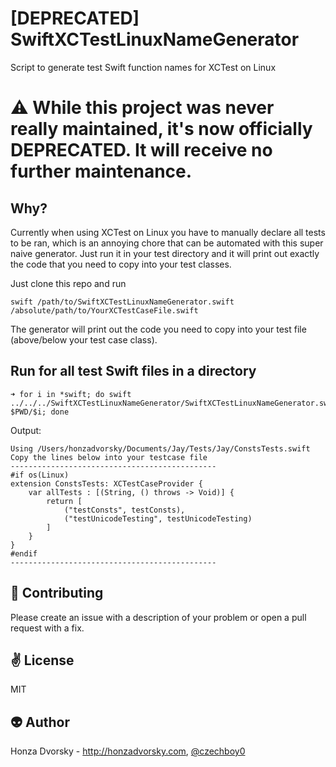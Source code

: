 # [DEPRECATED] SwiftXCTestLinuxNameGenerator
Script to generate test Swift function names for XCTest on Linux

# :warning: While this project was never really maintained, it's now officially DEPRECATED. It will receive no further maintenance.

## Why?
Currently when using XCTest on Linux you have to manually declare all tests to be ran, which is an annoying chore that can be automated with this super naive generator. Just run it in your test directory and it will print out exactly the code that you need to copy into your test classes.

Just clone this repo and run
```
swift /path/to/SwiftXCTestLinuxNameGenerator.swift /absolute/path/to/YourXCTestCaseFile.swift
```

The generator will print out the code you need to copy into your test file (above/below your test case class).

## Run for all test Swift files in a directory

```
➜ for i in *swift; do swift ../../../SwiftXCTestLinuxNameGenerator/SwiftXCTestLinuxNameGenerator.swift $PWD/$i; done
```

Output:
```
Using /Users/honzadvorsky/Documents/Jay/Tests/Jay/ConstsTests.swift
Copy the lines below into your testcase file
----------------------------------------------
#if os(Linux)
extension ConstsTests: XCTestCaseProvider {
    var allTests : [(String, () throws -> Void)] {
        return [
            ("testConsts", testConsts),
            ("testUnicodeTesting", testUnicodeTesting)
        ]
    }
}
#endif
----------------------------------------------
```

:gift_heart: Contributing
------------
Please create an issue with a description of your problem or open a pull request with a fix.

:v: License
-------
MIT

:alien: Author
------
Honza Dvorsky - http://honzadvorsky.com, [@czechboy0](http://twitter.com/czechboy0)



